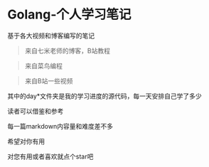 # Golang-个人学习笔记
基于各大视频和博客编写的笔记


> 来自七米老师的博客，B站教程


> 来自菜鸟编程


> 来自B站一些视频


其中的day\*文件夹是我的学习进度的源代码，每一天安排自己学了多少


读者可以借鉴和参考


每一篇markdown内容量和难度差不多


希望对你有用


对您有用或者喜欢就点个star吧
